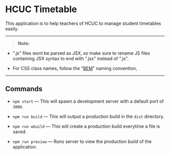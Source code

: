 # HCUC Timetable 

This application is to help teachers of HCUC to manage student timetables easily.

---

>**Note:**

  - ".js" files wont be parsed as JSX, so make sure to rename  JS files containing JSX syntax to end with ".jsx" instead of ".js".
  
  - For CSS class names, follow the "[BEM]("http://getbem.com/naming/")" naming convention, 
---

## Commands

  - `npm start` — This will spawn a development server with a default port of `3000`.

  - `npm run build` — This will output a production build in the `dist` directory.

  - `npm run wbuild` — This will create a production build everytime a file is saved.
  
  - `npm run preview` — Runs server to view the production build of the application.

